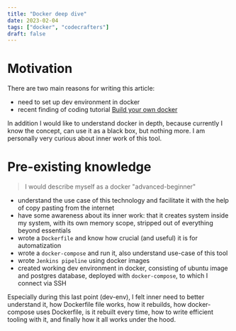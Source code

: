 ```yaml
---
title: "Docker deep dive"
date: 2023-02-04
tags: ["docker", "codecrafters"]
draft: false
---
```


# Motivation
There are two main reasons for writing this article: 
- need to set up dev environment in docker
- recent finding of coding tutorial [Build your own docker](https://codecrafters.io/)

In addition I would like to understand docker in depth, because currently I know the concept, can use it as a black box, but nothing more. I am personally very curious about inner work of this tool.

# Pre-existing knowledge
> I would describe myself as a docker "advanced-beginner"

- understand the use case of this technology and facilitate it with the help of copy pasting from the internet
- have some awareness about its inner work: that it creates system inside my system, with its own memory scope, stripped out of everything beyond essentials
- wrote a `Dockerfile` and know how crucial (and useful) it is for automatization
- wrote a `docker-compose` and run it, also understand use-case of this tool
- wrote `Jenkins pipeline` using docker images
- created working dev environment in docker, consisting of ubuntu image and postgres database, deployed with `docker-compose`, to which I connect via SSH

Especially during this last point (dev-env), I felt inner need to better understand it, how Dockerfile file works, how it rebuilds, how docker-compose uses Dockerfile, is it rebuilt every time, how to write efficient tooling with it, and finally how it all works under the hood.

